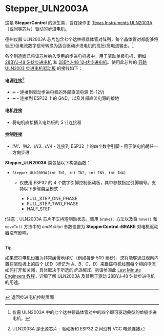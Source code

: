 # Stepper_ULN2003A

这是 **StepperControl** 的派生类，旨在操作由 [Texas Instruments ULN2003A](https://www.ti.com/lit/ds/symlink/uln2003a.pdf)（或同等芯片）驱动的步进电机。

德州仪器 ULN2003A 芯片包含七个达林顿晶体管对阵列，每个晶体管对都能够将低压/低电流数字信号转换为适合驱动步进电机的高压/高电流输出。[^1]

[^1]: 仅需 ULN2003A 中的七个达林顿晶体管对中的四个即可驱动典型的单极步进电机。

各个制造商已将该芯片纳入专用的步进电机板中，用于驱动单极电机，例如 [28BYJ&#8209;48 5&#8209;伏步进电机](https://opencircuit.shop/product/28byj-48-5v-stepper-motor-4-phase-5-wire) 和 [28BYJ&#8209;48 12&#8209;伏步进电机](https://opencircuit.shop/product/28byj-48-12v-stepper-motor-4-phase-5-wire)。使用此芯片的 [开路 ULN2003 步进电机驱动板](https://opencircuit.shop/product/uln2003-stepper-motor-driver-module) 的接线如下：

#### **电源连接**[^2]
* ➕ - 连接到驱动步进电机的外部直流电源 (5-12V)
* ➖ - 连接到 ESP32 上的 GND，以及外部直流电源的接地
#### **电机连接**
* 将电机直接插入电路板的 5 针连接器
#### **控制连接**
* *IN1、IN2、IN3、IN4* - 连接到 ESP32 上的四个数字引脚 - 用于使电机朝任一方向步进

**Stepper_ULN2003A** 类包括以下构造函数：
* `Stepper_ULN2003A(int IN1, int IN2, int IN3, int IN4)`
  * 仅使用 ESP32 的 4 个数字引脚控制驱动板，其中参数指定引脚编号。支持以下步骤类型模式：

    * FULL_STEP_ONE_PHASE
    * FULL_STEP_TWO_PHASE
    * HALF_STEP

❗注意：ULN2003A 芯片不支持短制动状态。调用 `brake()` 方法以及将 `move()` 和 `moveTo()` 方法中的 *endAction* 参数设置为 **StepperControl::BRAKE** 对电机驱动器没有影响。<br><br>

> [!TIP]
> 如果您将电机设置为非常缓慢地移动（例如每步 500 毫秒），您将能够通过观察内置在驱动板上的四个 LED（标记为 *A、B、C、D*）来跟踪电机线圈每个相的电流如何打开和关闭，具体取决于所选的*步进模式*。另请参阅此 [Last Minute Engineers 教程](https://lastminuteengineers.com/28byj48-stepper-motor-arduino-tutorial)，详细了解 ULN2003A 及其用于驱动 28BYJ&#8209;48 5&#8209;伏步进电机的用途。

[^2]: ULN2003A 是无源芯片 - 驱动板和 ESP32 之间没有 VCC 电源连接

---

[↩️](../Stepper.md) 返回步进电机控制页面
